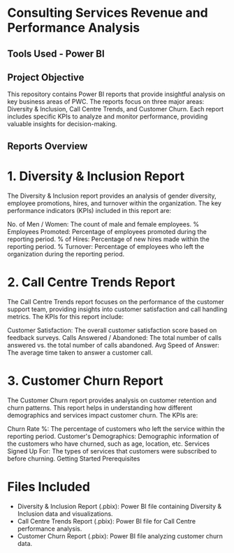 # Consulting Services Revenue and Performance Analysis

## Tools Used - Power BI

## Project Objective

This repository contains Power BI reports that provide insightful analysis on key business areas of PWC. The reports focus on three major areas: Diversity & Inclusion, Call Centre Trends, and Customer Churn. Each report includes specific KPIs to analyze and monitor performance, providing valuable insights for decision-making.

## Reports Overview

# 1. Diversity & Inclusion Report
The Diversity & Inclusion report provides an analysis of gender diversity, employee promotions, hires, and turnover within the organization. The key performance indicators (KPIs) included in this report are:

No. of Men / Women: The count of male and female employees.
% Employees Promoted: Percentage of employees promoted during the reporting period.
% of Hires: Percentage of new hires made within the reporting period.
% Turnover: Percentage of employees who left the organization during the reporting period.

# 2. Call Centre Trends Report
The Call Centre Trends report focuses on the performance of the customer support team, providing insights into customer satisfaction and call handling metrics. The KPIs for this report include:

Customer Satisfaction: The overall customer satisfaction score based on feedback surveys.
Calls Answered / Abandoned: The total number of calls answered vs. the total number of calls abandoned.
Avg Speed of Answer: The average time taken to answer a customer call.

# 3. Customer Churn Report
The Customer Churn report provides analysis on customer retention and churn patterns. This report helps in understanding how different demographics and services impact customer churn. The KPIs are:

Churn Rate %: The percentage of customers who left the service within the reporting period.
Customer's Demographics: Demographic information of the customers who have churned, such as age, location, etc.
Services Signed Up For: The types of services that customers were subscribed to before churning.
Getting Started
Prerequisites

# Files Included
- Diversity & Inclusion Report (.pbix): Power BI file containing Diversity & Inclusion data and visualizations.
- Call Centre Trends Report (.pbix): Power BI file for Call Centre performance analysis.
- Customer Churn Report (.pbix): Power BI file analyzing customer churn data.
